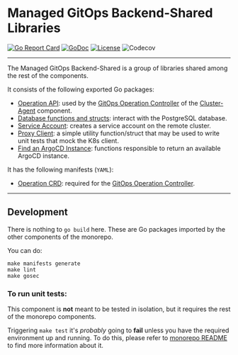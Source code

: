 # Managed GitOps Backend-Shared Libraries

[![Go Report Card](https://goreportcard.com/badge/github.com/redhat-appstudio/managed-gitops/backend-shared)](https://goreportcard.com/report/github.com/redhat-appstudio/managed-gitops/backend-shared)
[![GoDoc](https://godoc.org/github.com/redhat-appstudio/managed-gitops/backend-shared?status.svg)](https://pkg.go.dev/mod/github.com/redhat-appstudio/managed-gitops/backend-shared)
[![License](https://img.shields.io/:license-apache-blue.svg)](http://www.apache.org/licenses/LICENSE-2.0.html)
![Codecov](https://img.shields.io/codecov/c/github/redhat-appstudio/managed-gitops/tree/main/backend-shared)

----

The Managed GitOps Backend-Shared is a group of libraries shared among the rest of the components.

It consists of the following exported Go packages:

- [Operation API]: used by the [GitOps Operation Controller] of the [Cluster-Agent] component.
- [Database functions and structs]: interact with the PostgreSQL database.
- [Service Account]: creates a service account on the remote cluster.
- [Proxy Client]: a simple utility function/struct that may be used to write unit tests that mock the K8s client.
- [Find an ArgoCD Instance]: functions responsible to return an available ArgoCD instance.

It has the following manifests (`YAML`):

- [Operation CRD]: required for the [GitOps Operation Controller].

----

## Development

There is nothing to `go build` here.
These are Go packages imported by the other components of the monorepo.

You can do:

```shell
make manifests generate
make lint
make gosec
```

### To run unit tests:

This component is **not** meant to be tested in isolation, but it requires the rest of the monorepo components.

Triggering `make test` it's _probably_ going to **fail** unless you have the required environment up and running.
To do this, please refer to [monorepo README] to find more information about it.


[Operation API]: https://github.com/redhat-appstudio/managed-gitops/tree/main/backend-shared/apis/managed-gitops/v1alpha1
[ArgoCD Application Controller]: https://github.com/redhat-appstudio/managed-gitops/blob/main/cluster-agent/controllers/argoproj.io/application_controller.go
[GitOps Operation Controller]: https://github.com/redhat-appstudio/managed-gitops/blob/main/cluster-agent/controllers/managed-gitops/operation_controller.go
[EventLoop]: https://github.com/redhat-appstudio/managed-gitops/blob/main/cluster-agent/controllers/managed-gitops/eventloop/eventloop.go
[Namespace instance]: https://kubernetes.io/docs/reference/generated/kubernetes-api/v1.19/#namespace-v1-core
[Cluster-Agent]: https://github.com/redhat-appstudio/managed-gitops/tree/main/cluster-agent
[monorepo Makefile]: https://github.com/redhat-appstudio/managed-gitops/blob/main/Makefile
[monorepo README]: https://github.com/redhat-appstudio/managed-gitops/blob/main/README.md
[ArgoCD Application CR]: https://argo-cd.readthedocs.io/en/stable/operator-manual/declarative-setup/
[Managed GitOps Backend]: https://github.com/redhat-appstudio/managed-gitops/tree/main/backend
[Operation CR]: https://github.com/redhat-appstudio/managed-gitops/blob/main/backend-shared/config/crd/bases/managed-gitops.redhat.com_operations.yaml
[OperationID]: https://github.com/redhat-appstudio/managed-gitops/blob/main/backend-shared/apis/managed-gitops/v1alpha1/operation_types.go#L25
[Operation CRD API]: https://github.com/redhat-appstudio/managed-gitops/tree/main/backend-shared/apis/managed-gitops/v1alpha1
[backend-shared]: https://github.com/redhat-appstudio/managed-gitops/tree/main/backend-share
[Database functions and structs]: https://github.com/redhat-appstudio/managed-gitops/tree/main/backend-shared/config/db
[Service Account]: https://github.com/redhat-appstudio/managed-gitops/blob/main/backend-shared/hack/service_account.go
[Proxy Client]: https://github.com/redhat-appstudio/managed-gitops/blob/main/backend-shared/util/proxyclient.go
[Find an ArgoCD instance]: https://github.com/redhat-appstudio/managed-gitops/blob/main/backend-shared/util/utils.go
[Operation CRD]: https://github.com/redhat-appstudio/managed-gitops/blob/main/backend-shared/config/crd/bases/managed-gitops.redhat.com_operations.yaml